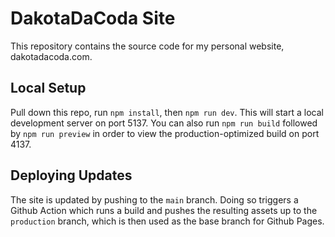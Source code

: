 # DakotaDaCoda Site

This repository contains the source code for my personal website, dakotadacoda.com.

## Local Setup

Pull down this repo, run `npm install`, then `npm run dev`. This will start a local development server on port 5137. You
can also run `npm run build` followed by `npm run preview` in order to view the production-optimized build on port 4137.

## Deploying Updates

The site is updated by pushing to the `main` branch. Doing so triggers a Github Action which runs a build and pushes the
resulting assets up to the `production` branch, which is then used as the base branch for Github Pages.
